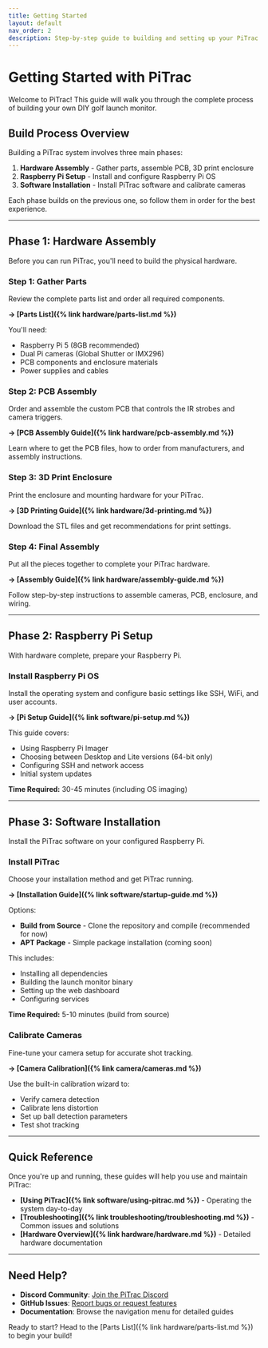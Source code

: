 ```yaml
---
title: Getting Started
layout: default
nav_order: 2
description: Step-by-step guide to building and setting up your PiTrac golf launch monitor
---
```


# Getting Started with PiTrac

Welcome to PiTrac! This guide will walk you through the complete process of building your own DIY golf launch monitor.

## Build Process Overview

Building a PiTrac system involves three main phases:

1. **Hardware Assembly** - Gather parts, assemble PCB, 3D print enclosure
2. **Raspberry Pi Setup** - Install and configure Raspberry Pi OS
3. **Software Installation** - Install PiTrac software and calibrate cameras

Each phase builds on the previous one, so follow them in order for the best experience.

---

## Phase 1: Hardware Assembly

Before you can run PiTrac, you'll need to build the physical hardware.

### Step 1: Gather Parts

Review the complete parts list and order all required components.

**→ [Parts List]({% link hardware/parts-list.md %})**

You'll need:
- Raspberry Pi 5 (8GB recommended)
- Dual Pi cameras (Global Shutter or IMX296)
- PCB components and enclosure materials
- Power supplies and cables

### Step 2: PCB Assembly

Order and assemble the custom PCB that controls the IR strobes and camera triggers.

**→ [PCB Assembly Guide]({% link hardware/pcb-assembly.md %})**

Learn where to get the PCB files, how to order from manufacturers, and assembly instructions.

### Step 3: 3D Print Enclosure

Print the enclosure and mounting hardware for your PiTrac.

**→ [3D Printing Guide]({% link hardware/3d-printing.md %})**

Download the STL files and get recommendations for print settings.

### Step 4: Final Assembly

Put all the pieces together to complete your PiTrac hardware.

**→ [Assembly Guide]({% link hardware/assembly-guide.md %})**

Follow step-by-step instructions to assemble cameras, PCB, enclosure, and wiring.

---

## Phase 2: Raspberry Pi Setup

With hardware complete, prepare your Raspberry Pi.

### Install Raspberry Pi OS

Install the operating system and configure basic settings like SSH, WiFi, and user accounts.

**→ [Pi Setup Guide]({% link software/pi-setup.md %})**

This guide covers:
- Using Raspberry Pi Imager
- Choosing between Desktop and Lite versions (64-bit only)
- Configuring SSH and network access
- Initial system updates

**Time Required:** 30-45 minutes (including OS imaging)

---

## Phase 3: Software Installation

Install the PiTrac software on your configured Raspberry Pi.

### Install PiTrac

Choose your installation method and get PiTrac running.

**→ [Installation Guide]({% link software/startup-guide.md %})**

Options:
- **Build from Source** - Clone the repository and compile (recommended for now)
- **APT Package** - Simple package installation (coming soon)

This includes:
- Installing all dependencies
- Building the launch monitor binary
- Setting up the web dashboard
- Configuring services

**Time Required:** 5-10 minutes (build from source)

### Calibrate Cameras

Fine-tune your camera setup for accurate shot tracking.

**→ [Camera Calibration]({% link camera/cameras.md %})**

Use the built-in calibration wizard to:
- Verify camera detection
- Calibrate lens distortion
- Set up ball detection parameters
- Test shot tracking

---

## Quick Reference

Once you're up and running, these guides will help you use and maintain PiTrac:

- **[Using PiTrac]({% link software/using-pitrac.md %})** - Operating the system day-to-day
- **[Troubleshooting]({% link troubleshooting/troubleshooting.md %})** - Common issues and solutions
- **[Hardware Overview]({% link hardware/hardware.md %})** - Detailed hardware documentation

---

## Need Help?

- **Discord Community**: [Join the PiTrac Discord](https://discord.gg/j9YWCMFVHN)
- **GitHub Issues**: [Report bugs or request features](https://github.com/PiTracLM/PiTrac/issues)
- **Documentation**: Browse the navigation menu for detailed guides

Ready to start? Head to the [Parts List]({% link hardware/parts-list.md %}) to begin your build!
